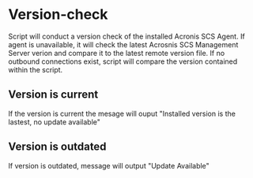 # Version-check
Script will conduct a version check of the installed Acronis SCS Agent. If agent is unavailable, it will check the latest Acrosnis SCS Management Server verion and compare it to the latest remote version file. If no outbound connections exist, script will compare the version contained within the script.  

## Version is current
If the version is current the mesage will ouput "Installed version is the lastest, no update available"

## Version is outdated
If version is outdated, message will output "Update Available" 
